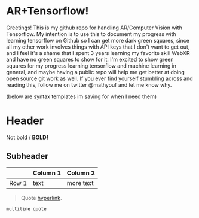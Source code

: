 # AR+Tensorflow!

Greetings! This is my github repo for handling AR/Computer Vision with Tensorflow. My intention is to use this to document my progress with learning tensorflow on Github so I can get more dark green squares, since all my other work involves things with API keys that I don't want to get out, and I feel it's a shame that I spent 3 years learning my favorite skill WebXR and have no green squares to show for it. I'm excited to show green squares for my progress learning tensorflow and machine learning in general, and maybe having a public repo will help me get better at doing open source git work as well. If you ever find yourself stumbling across and reading this, follow me on twitter @mathyouf and let me know why.

(below are syntax templates im saving for when I need them)

# Header

Not bold / **BOLD!**

## Subheader

|       | Column 1 | Column 2  |
| ----- | -------- | --------- |
| Row 1 | text     | more text |

> Quote [hyperlink](google.com).

`multiline quote`
